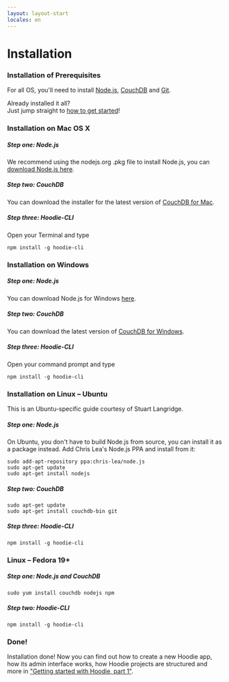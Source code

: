 ```yaml
---
layout: layout-start
locales: en
---
```


# Installation 


### Installation of Prerequisites
For all OS, you'll need to install <a href="http://nodejs.org/" target="_blank">Node.js</a>, <a href="http://couchdb.apache.org/" target="_blank">CouchDB</a> and <a href="http://git-scm.com/" target="_blank">Git</a>.

Already installed it all?<br />
Just jump straight to <a href="../start/getting-started/getting-started-1.html">how to get started</a>!


### Installation on Mac OS X
##### Step one: Node.js
We recommend using the nodejs.org .pkg file to install Node.js, you can <a href="http://nodejs.org/download/" target="_blank">download Node.js here</a>. 
##### Step two: CouchDB
You can download the installer for the latest version of <a href="http://couchdb.apache.org/#download" target="_blank">CouchDB for Mac</a>.
##### Step three: Hoodie-CLI
Open your Terminal and type
<pre><code>npm install -g hoodie-cli</code></pre>



### Installation on Windows
##### Step one: Node.js
You can download Node.js for Windows <a href="http://nodejs.org/download/" target="_blank">here</a>. 
##### Step two: CouchDB
You can download the latest version of <a href="http://couchdb.apache.org/#download" target="_blank">CouchDB for Windows</a>.
##### Step three: Hoodie-CLI
Open your command prompt and type
<pre><code>npm install -g hoodie-cli</code></pre>


### Installation on Linux – Ubuntu
This is an Ubuntu-specific guide courtesy of Stuart Langridge. 
##### Step one: Node.js
On Ubuntu, you don't have to build Node.js from source, you can install it as a package instead. Add Chris Lea's Node.js PPA and install from it:

<pre><code>sudo add-apt-repository ppa:chris-lea/node.js
sudo apt-get update
sudo apt-get install nodejs
</code></pre>

##### Step two: CouchDB

<pre><code>sudo apt-get update
sudo apt-get install couchdb-bin git
</code></pre>

##### Step three: Hoodie-CLI
<pre><code>npm install -g hoodie-cli</code></pre>


### Linux – Fedora 19+
##### Step one: Node.js and CouchDB  

<pre><code>sudo yum install couchdb nodejs npm
</code></pre>

##### Step two: Hoodie-CLI
<pre><code>npm install -g hoodie-cli
</code></pre>

### Done!
Installation done! Now you can find out how to create a new Hoodie app, how its admin interface works, how Hoodie projects are structured and more in <a href="../start/getting-started/getting-started-1.html">"Getting started with Hoodie, part 1"</a>.